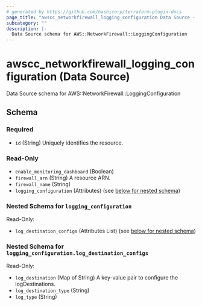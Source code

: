 ```yaml
---
# generated by https://github.com/hashicorp/terraform-plugin-docs
page_title: "awscc_networkfirewall_logging_configuration Data Source - terraform-provider-awscc"
subcategory: ""
description: |-
  Data Source schema for AWS::NetworkFirewall::LoggingConfiguration
---
```


# awscc_networkfirewall_logging_configuration (Data Source)

Data Source schema for AWS::NetworkFirewall::LoggingConfiguration



<!-- schema generated by tfplugindocs -->
## Schema

### Required

- `id` (String) Uniquely identifies the resource.

### Read-Only

- `enable_monitoring_dashboard` (Boolean)
- `firewall_arn` (String) A resource ARN.
- `firewall_name` (String)
- `logging_configuration` (Attributes) (see [below for nested schema](#nestedatt--logging_configuration))

<a id="nestedatt--logging_configuration"></a>
### Nested Schema for `logging_configuration`

Read-Only:

- `log_destination_configs` (Attributes List) (see [below for nested schema](#nestedatt--logging_configuration--log_destination_configs))

<a id="nestedatt--logging_configuration--log_destination_configs"></a>
### Nested Schema for `logging_configuration.log_destination_configs`

Read-Only:

- `log_destination` (Map of String) A key-value pair to configure the logDestinations.
- `log_destination_type` (String)
- `log_type` (String)
